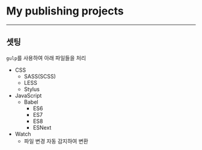 # My publishing projects
---

## 셋팅

`gulp`를 사용하여 아래 파일들을 처리

* CSS
	* SASS(SCSS)
	* LESS
	* Stylus
* JavaScript
	* Babel
		* ES6
		* ES7
		* ES8
		* ESNext
* Watch
	* 파일 변경 자동 감지하여 변환
